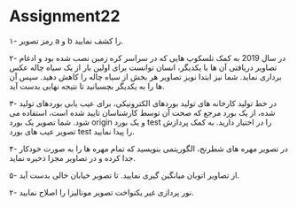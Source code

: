 # Assignment22


۱- رمز تصویر a و b را کشف نمایید.

۲- در سال 2019 به کمک تلسکوپ هایی که در سراسر کره زمین نصب شده بود و ادغام تصاویر دریافتی آن ها با یکدیگر، انسان توانست برای اولین بار از یک سیاه چاله عکس برداری نماید. شما نیز ابتدا نویز تصاویر هر بخش از سیاه چاله را کاهش دهید. سپس آن ها را به یکدیگر بچسبانید تا نتیجه نهایی بدست آید.

۳- در خط تولید کارخانه های تولید بوردهای الکترونیکی، برای عیب یابی بوردهای تولید شده، از یک بورد مرجع که صحت آن توسط کارشناسان تایید شده است، استفاده می شود. شما تصویر یک بورد origin و یک بورد test را در اختیار دارید. به کمک پردازش تصویر عیب های بورد test را پیدا نمایید.

۴- در تصویر مهره های شطرنج، الگوریتمی بنویسید که تمام مهره ها را به صورت خودکار جدا کرده و در تصاویر مجزا ذخیره نماید.

۵- از تصاویر اتوبان میانگین گیری نمایید. تا تصویر خیابان خالی بدست آید.

۲- نور پردازی غیر یکنواخت تصویر مونالیزا را اصلاح نمایید.
